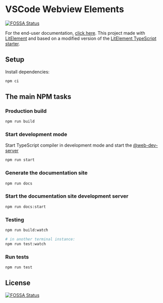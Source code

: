 # VSCode Webview Elements 
[![FOSSA Status](https://app.fossa.com/api/projects/git%2Bgithub.com%2Fbendera%2Fvscode-webview-elements.svg?type=shield)](https://app.fossa.com/projects/git%2Bgithub.com%2Fbendera%2Fvscode-webview-elements?ref=badge_shield)


For the end-user documentation, [click here](https://bendera.github.io/vscode-webview-elements/).
This project made with [LitElement](https://lit-element.polymer-project.org/) and based on a modified version of the [LitElement TypeScript starter](https://github.com/PolymerLabs/lit-element-starter-ts).

## Setup

Install dependencies:

```bash
npm ci
```

## The main NPM tasks

### Production build

```bash
npm run build
```

### Start development mode

Start TypeScript compiler in development mode and start the [@web-dev-server](https://modern-web.dev/docs/dev-server/overview/)

```bash
npm run start
```

### Generate the documentation site

```bash
npm run docs
```

### Start the documentation site development server

```bash
npm run docs:start
```

### Testing

```bash
npm run build:watch

# in another terminal instance:
npm run test:watch
```

### Run tests

```bash
npm run test
```


## License
[![FOSSA Status](https://app.fossa.com/api/projects/git%2Bgithub.com%2Fbendera%2Fvscode-webview-elements.svg?type=large)](https://app.fossa.com/projects/git%2Bgithub.com%2Fbendera%2Fvscode-webview-elements?ref=badge_large)
